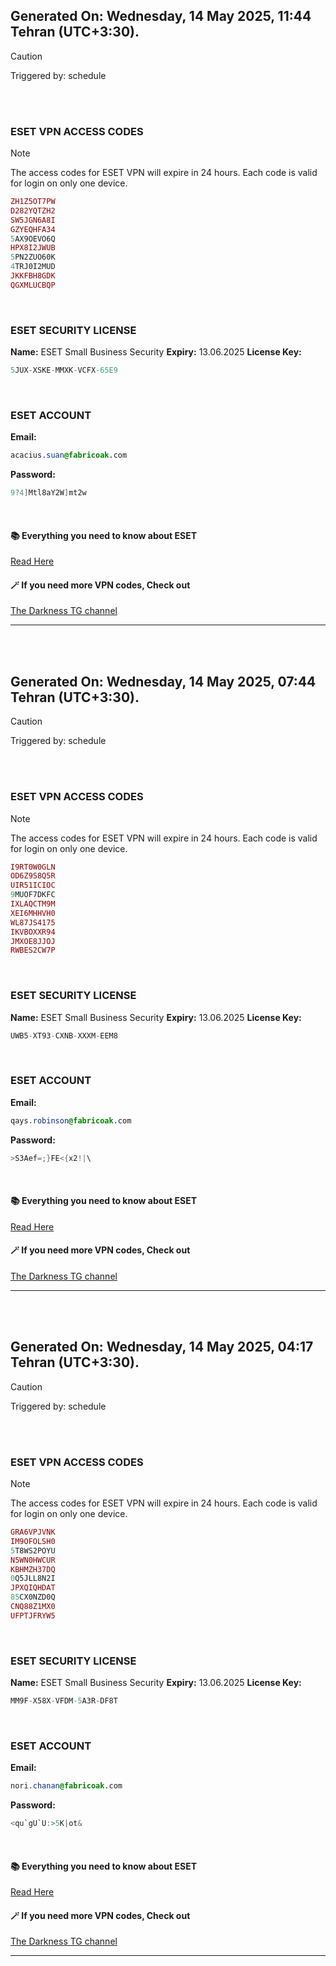 ## Generated On: Wednesday, 14 May 2025, 11:44 Tehran (UTC+3:30).

> [!CAUTION]
> Triggered by: schedule

<br><br>

### ESET VPN ACCESS CODES

> [!NOTE]
> The access codes for ESET VPN will expire in 24 hours.
> Each code is valid for login on only one device.

```ruby
ZH1Z5OT7PW
D282YQTZH2
SW5JGN6A8I
GZYEQHFA34
5AX9OEVO6Q
HPX8I2JWUB
5PN2ZUO60K
4TRJ0I2MUD
JKKFBH8GDK
QGXMLUCBQP
```

<br>

### ESET SECURITY LICENSE

**Name:** ESET Small Business Security
**Expiry:** 13.06.2025
**License Key:**

```POV-Ray SDL
5JUX-XSKE-MMXK-VCFX-65E9
```

<br>

### ESET ACCOUNT

**Email:**

```CSS
acacius.suan@fabricoak.com
```

**Password:**

```POV-Ray SDL
9?4]Mtl8aY2W]mt2w
```

<br>

#### 📚 Everything you need to know about ESET

[Read Here](https://t.me/F_NiREvil/2113)

#### 🪄 If you need more VPN codes, Check out

[The Darkness TG channel](https://t.me/Eset_key_trial)

---

<br><br>

## Generated On: Wednesday, 14 May 2025, 07:44 Tehran (UTC+3:30).

> [!CAUTION]
> Triggered by: schedule

<br><br>

### ESET VPN ACCESS CODES

> [!NOTE]
> The access codes for ESET VPN will expire in 24 hours.
> Each code is valid for login on only one device.

```ruby
I9RT0W0GLN
OD6Z9S8Q5R
UIR51ICIOC
9MUOF7DKFC
IXLAQCTM9M
XEI6MHHVH0
WL87JS4175
IKVBOXXR94
JMXOE8JJOJ
RWBES2CW7P
```

<br>

### ESET SECURITY LICENSE

**Name:** ESET Small Business Security
**Expiry:** 13.06.2025
**License Key:**

```POV-Ray SDL
UWB5-XT93-CXNB-XXXM-EEM8
```

<br>

### ESET ACCOUNT

**Email:**

```CSS
qays.robinson@fabricoak.com
```

**Password:**

```POV-Ray SDL
>S3Aef=;}FE<{x2!|\
```

<br>

#### 📚 Everything you need to know about ESET

[Read Here](https://t.me/F_NiREvil/2113)

#### 🪄 If you need more VPN codes, Check out

[The Darkness TG channel](https://t.me/Eset_key_trial)

---

<br><br>

## Generated On: Wednesday, 14 May 2025, 04:17 Tehran (UTC+3:30).

> [!CAUTION]
> Triggered by: schedule

<br><br>

### ESET VPN ACCESS CODES

> [!NOTE]
> The access codes for ESET VPN will expire in 24 hours.
> Each code is valid for login on only one device.

```ruby
GRA6VPJVNK
IM9OFOLSH0
5T8WS2POYU
N5WN0HWCUR
KBHMZH37DQ
0Q5JLL8N2I
JPXQIQHDAT
85CX0NZD0Q
CNQ88Z1MX0
UFPTJFRYW5
```

<br>

### ESET SECURITY LICENSE

**Name:** ESET Small Business Security
**Expiry:** 13.06.2025
**License Key:**

```POV-Ray SDL
MM9F-X58X-VFDM-5A3R-DF8T
```

<br>

### ESET ACCOUNT

**Email:**

```CSS
nori.chanan@fabricoak.com
```

**Password:**

```POV-Ray SDL
<qu`gU`U:>5K|ot&
```

<br>

#### 📚 Everything you need to know about ESET

[Read Here](https://t.me/F_NiREvil/2113)

#### 🪄 If you need more VPN codes, Check out

[The Darkness TG channel](https://t.me/Eset_key_trial)

---

<br><br>

